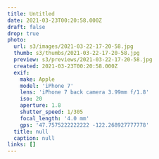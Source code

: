 ```yaml
---
title: Untitled
date: 2021-03-23T00:20:58.000Z
draft: false
drop: true
photo:
  url: s3/images/2021-03-22-17-20-58.jpg
  thumb: s3/thumbs/2021-03-22-17-20-58.jpg
  preview: s3/previews/2021-03-22-17-20-58.jpg
  created: 2021-03-23T00:20:58.000Z
  exif:
    make: Apple
    model: 'iPhone 7'
    lens: 'iPhone 7 back camera 3.99mm f/1.8'
    iso: 20
    aperture: 1.8
    shutter_speed: 1/305
    focal_length: '4.0 mm'
    gps: '47.7575222222222 -122.268927777778'
  title: null
  caption: null
links: []
---
```


